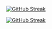 [![GitHub Streak](https://streak-stats.demolab.com?user=npl-udip-rai&theme=tokyonight)](https://git.io/streak-stats)

[![GitHub Streak](https://streak-stats.demolab.com?user=udip-rai&theme=whatsapp-dark)](https://git.io/streak-stats)
